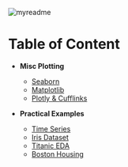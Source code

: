 ![myreadme](https://user-images.githubusercontent.com/70707092/95544092-d0b72880-09bf-11eb-90f7-bdca493307f7.png)

# Table of Content


- **Misc Plotting**
  
    - [Seaborn](https://github.com/mareksturek/data-visualization/blob/main/notebooks/viz_seaborn_plotting.ipynb)   
    - [Matplotlib](https://github.com/mareksturek/data-visualization/blob/main/notebooks/viz_matplotlib_plotting.ipynb) 
    - [Plotly & Cufflinks](https://github.com/mareksturek/data-visualization/blob/main/notebooks/viz_plotly_cufflinks_plotting.ipynb) 

- **Practical Examples**
  
    - [Time Series](https://github.com/mareksturek/data-visualization/blob/main/notebooks/viz_time_series.ipynb)
    - [Iris Dataset](https://github.com/mareksturek/data-visualization/blob/main/notebooks/viz_iris_dataset.ipynb)
    - [Titanic EDA](https://github.com/mareksturek/data-visualization/blob/main/notebooks/viz_titanic_eda.ipynb)
    - [Boston Housing](https://github.com/mareksturek/data-visualization/blob/main/notebooks/viz_boston_housing.ipynb) 